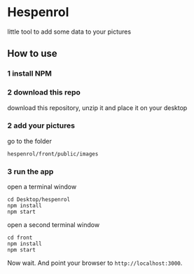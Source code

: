 
# Hespenrol

little tool to add some data to your pictures

## How to use

### 1 install NPM


### 2 download this repo
download this repository, unzip it and place it on your desktop

### 2 add your pictures
go to the folder 

```
hespenrol/front/public/images
```

### 3 run the app
open a terminal window

```
cd Desktop/hespenrol
npm install
npm start
````
open a second terminal window
```
cd front
npm install
npm start
```

Now wait. And point your browser to `http://localhost:3000`.


